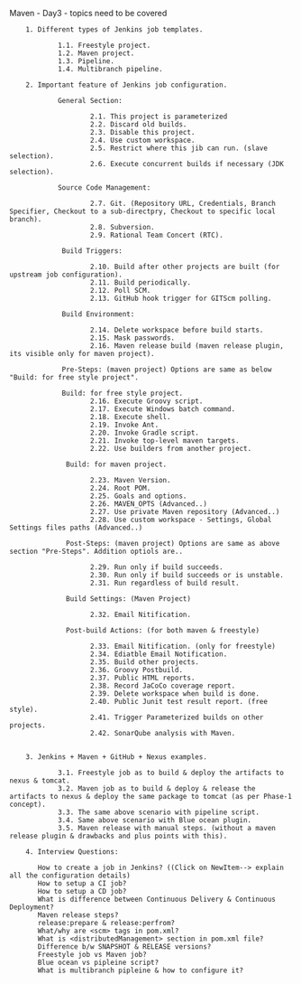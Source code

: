 Maven - Day3 - topics need to be covered

        1. Different types of Jenkins job templates.
        
                1.1. Freestyle project.
                1.2. Maven project.
                1.3. Pipeline.
                1.4. Multibranch pipeline.
        
        2. Important feature of Jenkins job configuration.
                
                General Section:

                        2.1. This project is parameterized
                        2.2. Discard old builds.
                        2.3. Disable this project.
                        2.4. Use custom workspace.
                        2.5. Restrict where this jib can run. (slave selection).
                        2.6. Execute concurrent builds if necessary (JDK selection).
                        
                Source Code Management:
                
                        2.7. Git. (Repository URL, Credentials, Branch Specifier, Checkout to a sub-directpry, Checkout to specific local branch).
                        2.8. Subversion. 
                        2.9. Rational Team Concert (RTC).
                
                 Build Triggers:
                 
                        2.10. Build after other projects are built (for upstream job configuration).
                        2.11. Build periodically.
                        2.12. Poll SCM.
                        2.13. GitHub hook trigger for GITScm polling.
                        
                 Build Environment:
                        
                        2.14. Delete workspace before build starts.
                        2.15. Mask passwords.
                        2.16. Maven release build (maven release plugin, its visible only for maven project).
                 
                 Pre-Steps: (maven project) Options are same as below "Build: for free style project".
                 
                 Build: for free style project.
                        2.16. Execute Groovy script.
                        2.17. Execute Windows batch command.
                        2.18. Execute shell.
                        2.19. Invoke Ant.
                        2.20. Invoke Gradle script.
                        2.21. Invoke top-level maven targets.
                        2.22. Use builders from another project.
                   
                  Build: for maven project.
                        
                        2.23. Maven Version.
                        2.24. Root POM.
                        2.25. Goals and options.
                        2.26. MAVEN_OPTS (Advanced..)
                        2.27. Use private Maven repository (Advanced..)
                        2.28. Use custom workspace - Settings, Global Settings files paths (Advanced..)                        
                  
                  Post-Steps: (maven project) Options are same as above section "Pre-Steps". Addition optiols are..
                        
                        2.29. Run only if build succeeds.
                        2.30. Run only if build succeeds or is unstable.
                        2.31. Run regardless of build result.
                    
                  Build Settings: (Maven Project)
                        
                        2.32. Email Nitification.
                        
                  Post-build Actions: (for both maven & freestyle)
                        
                        2.33. Email Nitification. (only for freestyle)
                        2.34. Ediatble Email Notification.
                        2.35. Build other projects.
                        2.36. Groovy Postbuild.
                        2.37. Public HTML reports.
                        2.38. Record JaCoCo coverage report.
                        2.39. Delete workspace when build is done.
                        2.40. Public Junit test result report. (free style).
                        2.41. Trigger Parameterized builds on other projects.
                        2.42. SonarQube analysis with Maven.
                
        
        3. Jenkins + Maven + GitHub + Nexus examples.
        
                3.1. Freestyle job as to build & deploy the artifacts to nexus & tomcat.
                3.2. Maven job as to build & deploy & release the artifacts to nexus & deploy the same package to tomcat (as per Phase-1 concept).
                3.3. The same above scenario with pipeline script.
                3.4. Same above scenario with Blue ocean plugin.
                3.5. Maven release with manual steps. (without a maven release plugin & drawbacks and plus points with this).

        4. Interview Questions:
           
           How to create a job in Jenkins? ((Click on NewItem--> explain all the configuration details)
           How to setup a CI job?
           How to setup a CD job?
           What is difference between Continuous Delivery & Continuous Deployment?
           Maven release steps?
           release:prepare & release:perfrom?
           What/why are <scm> tags in pom.xml?
           What is <distributedManagement> section in pom.xml file?
           Difference b/w SNAPSHOT & RELEASE versions?
           Freestyle job vs Maven job?
           Blue ocean vs pipleine script?
           What is multibranch pipleine & how to configure it?
